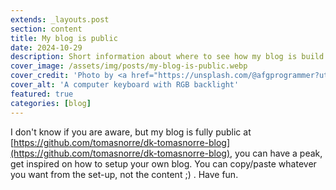 ```yaml
---
extends: _layouts.post
section: content
title: My blog is public
date: 2024-10-29
description: Short information about where to see how my blog is build
cover_image: /assets/img/posts/my-blog-is-public.webp
cover_credit: 'Photo by <a href="https://unsplash.com/@afgprogrammer?utm_content=creditCopyText&utm_medium=referral&utm_source=unsplash">Mohammad Rahmani</a> on <a href="https://unsplash.com/photos/a-close-up-of-a-keyboard-on-a-table-lPKIb8dJ8kw?utm_content=creditCopyText&utm_medium=referral&utm_source=unsplash">Unsplash</a>'
cover_alt: 'A computer keyboard with RGB backlight'
featured: true
categories: [blog]
---
```


I don't know if you are aware, but my blog is fully public at [https://github.com/tomasnorre/dk-tomasnorre-blog](https://github.com/tomasnorre/dk-tomasnorre-blog), you can have a peak, get inspired on how to setup your own blog.
You can copy/paste whatever you want from the set-up, not the content ;) . Have fun.

